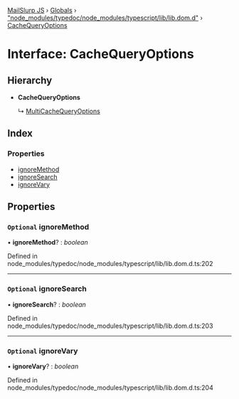 [MailSlurp JS](../README.md) › [Globals](../globals.md) › ["node_modules/typedoc/node_modules/typescript/lib/lib.dom.d"](../modules/_node_modules_typedoc_node_modules_typescript_lib_lib_dom_d_.md) › [CacheQueryOptions](_node_modules_typedoc_node_modules_typescript_lib_lib_dom_d_.cachequeryoptions.md)

# Interface: CacheQueryOptions

## Hierarchy

* **CacheQueryOptions**

  ↳ [MultiCacheQueryOptions](_node_modules_typedoc_node_modules_typescript_lib_lib_dom_d_.multicachequeryoptions.md)

## Index

### Properties

* [ignoreMethod](_node_modules_typedoc_node_modules_typescript_lib_lib_dom_d_.cachequeryoptions.md#optional-ignoremethod)
* [ignoreSearch](_node_modules_typedoc_node_modules_typescript_lib_lib_dom_d_.cachequeryoptions.md#optional-ignoresearch)
* [ignoreVary](_node_modules_typedoc_node_modules_typescript_lib_lib_dom_d_.cachequeryoptions.md#optional-ignorevary)

## Properties

### `Optional` ignoreMethod

• **ignoreMethod**? : *boolean*

Defined in node_modules/typedoc/node_modules/typescript/lib/lib.dom.d.ts:202

___

### `Optional` ignoreSearch

• **ignoreSearch**? : *boolean*

Defined in node_modules/typedoc/node_modules/typescript/lib/lib.dom.d.ts:203

___

### `Optional` ignoreVary

• **ignoreVary**? : *boolean*

Defined in node_modules/typedoc/node_modules/typescript/lib/lib.dom.d.ts:204
